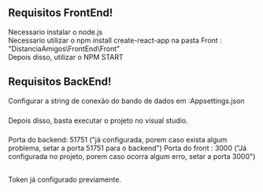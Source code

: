 ## Requisitos FrontEnd!

Necessario instalar o node.js<br>
Necessario utilizar o npm install create-react-app na pasta Front : "DistanciaAmigos\FrontEnd\Front"<BR>
Depois disso, utilizar o NPM START
  
 ## Requisitos BackEnd!
 Configurar a string de conexão do bando de dados em :Appsettings.json
 ###
 Depois disso, basta executar o projeto no visual studio.
 ###
 Porta do backend: 51751 ("já configurada, porem caso exista algum problema, setar a porta 51751 para o backend")
 Porta do front : 3000 ("Já configurada no projeto, porem caso ocorra algum erro, setar a porta 3000")
 ##
 Token já configurado previamente.


